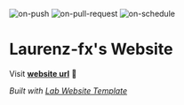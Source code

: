 
  ![on-push](../../actions/workflows/on-push.yaml/badge.svg)
  ![on-pull-request](../../actions/workflows/on-pull-request.yaml/badge.svg)
  ![on-schedule](../../actions/workflows/on-schedule.yaml/badge.svg)

  # Laurenz-fx's Website

  Visit **[website url](#)** 🚀

  _Built with [Lab Website Template](https://greene-lab.gitbook.io/lab-website-template-docs)_

